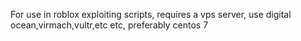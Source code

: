 For use in roblox exploiting scripts,
requires a vps server,
use digital ocean,virmach,vultr,etc etc,
preferably centos 7 
